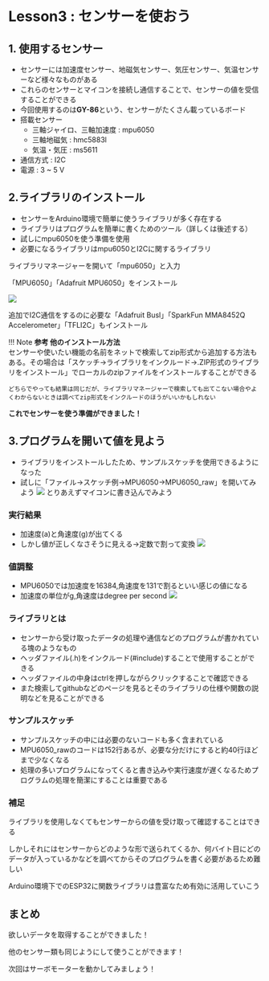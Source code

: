 # Lesson3 : センサーを使おう

## 1. 使用するセンサー
- センサーには加速度センサー、地磁気センサー、気圧センサー、気温センサーなど様々なものがある
- これらのセンサーとマイコンを接続し通信することで、センサーの値を受信することができる
- 今回使用するのは**GY-86**という、センサーがたくさん載っているボード
- 搭載センサー
    - 三軸ジャイロ、三軸加速度 : mpu6050
    - 三軸地磁気 : hmc5883l
    - 気温・気圧 : ms5611
- 通信方式 : I2C
- 電源 : 3 ~ 5 V

## 2.ライブラリのインストール
- センサーをArduino環境で簡単に使うライブラリが多く存在する
- ライブラリはプログラムを簡単に書くためのツール（詳しくは後述する）
- 試しにmpu6050を使う準備を使用
- 必要になるライブラリはmpu6050とI2Cに関するライブラリ

ライブラリマネージャーを開いて「mpu6050」と入力

「MPU6050」「Adafruit MPU6050」をインストール

![](res/lesson3-sensor/library-mpu6050.png)

追加でI2C通信をするのに必要な「Adafruit Busl」「SparkFun MMA8452Q Accelerometer」「TFLI2C」もインストール

!!! Note
    **参考 他のインストール方法**  
    センサーや使いたい機能の名前をネットで検索してzip形式から追加する方法もある。その場合は「スケッチ→ライブラリをインクルード→.ZIP形式のライブラリをインストール」でローカルのzipファイルをインストールすることができる

    どちらでやっても結果は同じだが、ライブラリマネージャーで検索しても出てこない場合やよくわからないときは調べてzip形式をインクルードのほうがいいかもしれない

**これでセンサーを使う準備ができました！**

## 3.プログラムを開いて値を見よう
- ライブラリをインストールしたため、サンプルスケッチを使用できるようになった
- 試しに「ファイル→スケッチ例→MPU6050→MPU6050_raw」を開いてみよう
![](res/lesson3-sensor/samplesketch-mpu6050_raw.png)
とりあえずマイコンに書き込んでみよう

### 実行結果
- 加速度(a)と角速度(g)が出てくる
- しかし値が正しくなさそうに見える→定数で割って変換
![](res/lesson3-sensor/rawdata.png)

### 値調整
- MPU6050では加速度を16384,角速度を131で割るといい感じの値になる
- 加速度の単位がg,角速度はdegree per second
![](res/lesson3-sensor/fixdata.png)

### ライブラリとは
- センサーから受け取ったデータの処理や通信などのプログラムが書かれている塊のようなもの
- ヘッダファイル(.h)をインクルード(#include)することで使用することができる
- ヘッダファイルの中身はctrlを押しながらクリックすることで確認できる
- また検索してgithubなどのページを見るとそのライブラリの仕様や関数の説明などを見ることができる

### サンプルスケッチ

- サンプルスケッチの中には必要のないコードも多く含まれている
- MPU6050_rawのコードは152行あるが、必要な分だけにすると約40行ほどまで少なくなる
- 処理の多いプログラムになってくると書き込みや実行速度が遅くなるためプログラムの処理を簡潔にすることは重要である

### 補足
ライブラリを使用しなくてもセンサーからの値を受け取って確認することはできる

しかしそれにはセンサーからどのような形で送られてくるか、何バイト目にどのデータが入っているかなどを調べてからそのプログラムを書く必要があるため難しい

Arduino環境下でのESP32に関数ライブラリは豊富なため有効に活用していこう

## まとめ

欲しいデータを取得することができました！

他のセンサー類も同じようにして使うことができます！

次回はサーボモーターを動かしてみましょう！
